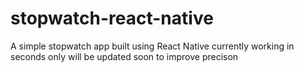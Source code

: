 # stopwatch-react-native
A simple stopwatch app built using React Native
currently working in seconds only 
will be updated soon to improve precison
